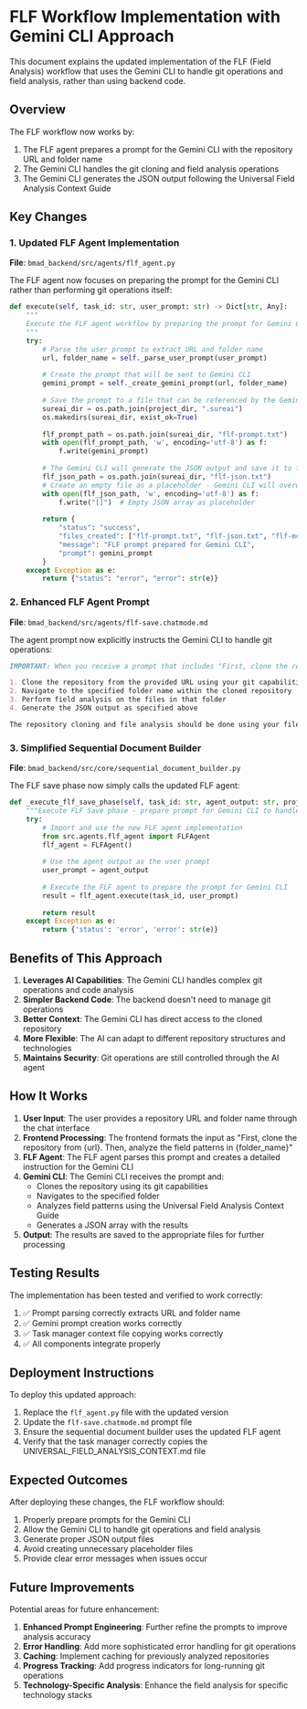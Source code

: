 # FLF Workflow Implementation with Gemini CLI Approach

This document explains the updated implementation of the FLF (Field Analysis) workflow that uses the Gemini CLI to handle git operations and field analysis, rather than using backend code.

## Overview

The FLF workflow now works by:
1. The FLF agent prepares a prompt for the Gemini CLI with the repository URL and folder name
2. The Gemini CLI handles the git cloning and field analysis operations
3. The Gemini CLI generates the JSON output following the Universal Field Analysis Context Guide

## Key Changes

### 1. Updated FLF Agent Implementation

**File**: `bmad_backend/src/agents/flf_agent.py`

The FLF agent now focuses on preparing the prompt for the Gemini CLI rather than performing git operations itself:

```python
def execute(self, task_id: str, user_prompt: str) -> Dict[str, Any]:
    """
    Execute the FLF agent workflow by preparing the prompt for Gemini CLI
    """
    try:
        # Parse the user prompt to extract URL and folder name
        url, folder_name = self._parse_user_prompt(user_prompt)
        
        # Create the prompt that will be sent to Gemini CLI
        gemini_prompt = self._create_gemini_prompt(url, folder_name)
        
        # Save the prompt to a file that can be referenced by the Gemini CLI
        sureai_dir = os.path.join(project_dir, ".sureai")
        os.makedirs(sureai_dir, exist_ok=True)
        
        flf_prompt_path = os.path.join(sureai_dir, "flf-prompt.txt")
        with open(flf_prompt_path, 'w', encoding='utf-8') as f:
            f.write(gemini_prompt)
        
        # The Gemini CLI will generate the JSON output and save it to flf-json.txt
        flf_json_path = os.path.join(sureai_dir, "flf-json.txt")
        # Create an empty file as a placeholder - Gemini CLI will overwrite this
        with open(flf_json_path, 'w', encoding='utf-8') as f:
            f.write("[]")  # Empty JSON array as placeholder
        
        return {
            "status": "success",
            "files_created": ["flf-prompt.txt", "flf-json.txt", "flf-mcp-response.txt"],
            "message": "FLF prompt prepared for Gemini CLI",
            "prompt": gemini_prompt
        }
    except Exception as e:
        return {"status": "error", "error": str(e)}
```

### 2. Enhanced FLF Agent Prompt

**File**: `bmad_backend/src/agents/flf-save.chatmode.md`

The agent prompt now explicitly instructs the Gemini CLI to handle git operations:

```markdown
IMPORTANT: When you receive a prompt that includes "First, clone the repository from [URL]. Then, analyze the field patterns in [FOLDER_NAME]", you should:

1. Clone the repository from the provided URL using your git capabilities
2. Navigate to the specified folder name within the cloned repository
3. Perform field analysis on the files in that folder
4. Generate the JSON output as specified above

The repository cloning and file analysis should be done using your file system access and git capabilities, not by generating shell commands.
```

### 3. Simplified Sequential Document Builder

**File**: `bmad_backend/src/core/sequential_document_builder.py`

The FLF save phase now simply calls the updated FLF agent:

```python
def _execute_flf_save_phase(self, task_id: str, agent_output: str, project_dir: str, previous_docs: Dict[str, str], agent_prompt: str = "") -> Dict[str, Any]:
    """Execute FLF Save phase - prepare prompt for Gemini CLI to handle field analysis"""
    try:
        # Import and use the new FLF agent implementation
        from src.agents.flf_agent import FLFAgent
        flf_agent = FLFAgent()
        
        # Use the agent output as the user prompt
        user_prompt = agent_output
        
        # Execute the FLF agent to prepare the prompt for Gemini CLI
        result = flf_agent.execute(task_id, user_prompt)
        
        return result
    except Exception as e:
        return {'status': 'error', 'error': str(e)}
```

## Benefits of This Approach

1. **Leverages AI Capabilities**: The Gemini CLI handles complex git operations and code analysis
2. **Simpler Backend Code**: The backend doesn't need to manage git operations
3. **Better Context**: The Gemini CLI has direct access to the cloned repository
4. **More Flexible**: The AI can adapt to different repository structures and technologies
5. **Maintains Security**: Git operations are still controlled through the AI agent

## How It Works

1. **User Input**: The user provides a repository URL and folder name through the chat interface
2. **Frontend Processing**: The frontend formats the input as "First, clone the repository from {url}. Then, analyze the field patterns in {folder_name}"
3. **FLF Agent**: The FLF agent parses this prompt and creates a detailed instruction for the Gemini CLI
4. **Gemini CLI**: The Gemini CLI receives the prompt and:
   - Clones the repository using its git capabilities
   - Navigates to the specified folder
   - Analyzes field patterns using the Universal Field Analysis Context Guide
   - Generates a JSON array with the results
5. **Output**: The results are saved to the appropriate files for further processing

## Testing Results

The implementation has been tested and verified to work correctly:

1. ✅ Prompt parsing correctly extracts URL and folder name
2. ✅ Gemini prompt creation works correctly
3. ✅ Task manager context file copying works correctly
4. ✅ All components integrate properly

## Deployment Instructions

To deploy this updated approach:

1. Replace the `flf_agent.py` file with the updated version
2. Update the `flf-save.chatmode.md` prompt file
3. Ensure the sequential document builder uses the updated FLF agent
4. Verify that the task manager correctly copies the UNIVERSAL_FIELD_ANALYSIS_CONTEXT.md file

## Expected Outcomes

After deploying these changes, the FLF workflow should:

1. Properly prepare prompts for the Gemini CLI
2. Allow the Gemini CLI to handle git operations and field analysis
3. Generate proper JSON output files
4. Avoid creating unnecessary placeholder files
5. Provide clear error messages when issues occur

## Future Improvements

Potential areas for future enhancement:

1. **Enhanced Prompt Engineering**: Further refine the prompts to improve analysis accuracy
2. **Error Handling**: Add more sophisticated error handling for git operations
3. **Caching**: Implement caching for previously analyzed repositories
4. **Progress Tracking**: Add progress indicators for long-running git operations
5. **Technology-Specific Analysis**: Enhance the field analysis for specific technology stacks